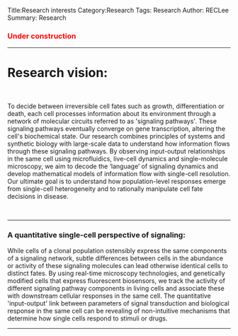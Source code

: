 Title:Research interests
Category:Research
Tags: Research
Author: RECLee
Summary: Research
<div class="content-section-b">
<div class="container">
<h3><font color="red">Under construction</font></h3>
<hr class="intro-divider">
<h1 class="section-heading">Research vision:</h1>
<br>
<p class="lead"> To decide between irreversible cell fates such as growth, differentiation or death, each cell processes information about its environment through a network of molecular circuits referred to as 'signaling pathways'. These signaling pathways eventually converge on gene transcription, altering the cell's biochemical state. Our research combines principles of systems and synthetic biology with large-scale data to understand how information flows through these signaling pathways. By observing input-output relationships in the same cell using microfluidics, live-cell dynamics and single-molecule microscopy, we aim to decode the ‘language’ of signaling dynamics and develop mathematical models of information flow with single-cell resolution. Our ultimate goal is to understand how population-level responses emerge from single-cell heterogeneity and to rationally manipulate cell fate decisions in disease. </p>
<br>
<hr class="intro-divider">
<h3>A quantitative single-cell perspective of signaling:</h3>
<p class="lead">
While cells of a clonal population ostensibly express the same components of a signaling network, subtle differences between cells in the abundance or activity of these signaling molecules can lead otherwise identical cells to distinct fates. By using real-time microscopy technologies, and genetically modified cells that express fluorescent biosensors, we track the activity of different signaling pathway components in living cells and associate these with downstream cellular responses in the same cell. The quantitative 'input-output' link between parameters of signal transduction and biological response in the same cell can be revealing of non-intuitive mechanisms that determine how single cells respond to stimuli or drugs. 
</p>
<hr class="intro-divider">
</div>
</div>
